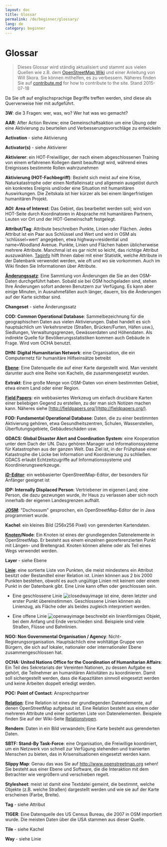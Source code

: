 ```yaml
---
layout: doc
title: Glossar 
permalink: /de/beginner/glossary/
lang: de
category: beginner
---
```


Glossar 
============

> Dieses Glossar wird ständig aktualisiert und stammt aus vielen Quellen wie z.B. dem 
 [OpenStreetMap Wiki](http://wiki.openstreetmap.org/wiki/DE:Main_Page) und einer Anleitung von Will Skora. Sie können mithelfen, es zu verbessern. Näheres finden Sie auf [contribute.md](de/0100-01-01-contribute.md) for how to contribute to the site. 
> Stand 2015-07-18

Da Sie oft auf englischsprachige Begriffe treffen werden, sind diese als Querverweise hier mit aufgeführt.

**3W**: die 3 Fragen: wer, was, wo? Wer hat was wo gemacht?

**AAR**: After Action Review; eine Gemeinschaftsaktion um eine Übung oder eine Aktivierung zu beurteilen und Verbesserungsvorschläge zu entwickeln

**Activation** - siehe Aktivierung

**Activator(s)** - siehe Aktivierer

**Aktivierer**: ein HOT-Freiwilliger, der nach einem abgeschlossenen Training von einem erfahrenen Kollegen damit beauftragt wird, während eines Ereignisses bestimmte Rollen wahrzunehmen

**Aktivierung (HOT-Fachbegriff)**: Bezieht sich meist auf eine Krise, Naturkatastrophe oder einen Notfalleinsatz und allgemein ausgelöst durch ein konkretes Ereignis und/oder eine Situation mit humanitären Auswirkungen. Die Zeitskala ist hier kürzer als bei einem längerfristigen humanitären Projekt.

**AOI: Area of Interest**: Das Gebiet, das bearbeitet werden soll; wird von HOT-Seite durch Koordinatoren in Absprache mit humanitären Partnern, Leuten vor Ort und der HOT-Gemeinschaft festgelegt.

**Attribut/Tag**: Attribute beschreiben Punkte, Linien oder Flächen. Jedes Attribut ist ein Paar aus Schlüssel und Wert und wird in OSM als 'schlüssel=wert' angegeben, etwa highway=residential und name=Woodland Avenue. Punkte, Linien und Flächen haben üblicherweise mehrere Attribute. Manchmal ist es gar nicht so leicht, das richtige Attribut auszuwählen. [Taginfo](https://taginfo.openstreetmap.org/) hilft Ihnen dabei mit einer Statistik, welche Attribute in der Datenbank verwendet werden, wie oft und wo sie vorkommen. Auch im Wiki finden Sie Informationen über Attribute.

**[Änderungssatz](http://wiki.openstreetmap.org/wiki/DE:Changeset)**: Eine Sammlung von Änderungen die Sie an den OSM-Daten durchgeführt haben. Sobald sie bei OSM hochgeladen sind, stehen Ihre Änderungen sofort anderen Benutzern zur Verfügung. Es kann aber einige Minuten, in Ausnahmefällen auch länger, dauern, bis die Änderungen auf der Karte sichtbar sind.

**Changeset** - siehe Änderungssatz

**COD: Common Operational Database**: Sammelbezeichnung für die geographischen Daten aus vielen Aktivierungen. Dabei handelt es sich hauptsächlich um Verkehrsnetze (Straßen, Brücken/Furten, Häfen usw.), Siedlungen, Verwaltungsgrenzen, Gewässerdaten und Höhendaten. Als indirekte Quelle für Bevölkerungsstatistiken kommen auch Gebäude in Frage. Wird vom OCHA benutzt.

**DHN: Digital Humanitarian Network**: eine Organisation, die ein Computernetz für humanitäre Hilfseinsätze betreibt

**[Ebene](http://wiki.openstreetmap.org/wiki/DE:Browsing#Kartenebenen)**: Eine Datenquelle die auf einer Karte dargestellt wird. Man versteht darunter auch eine Reihe von Kacheln, die zusammengesetzt wurden.

**Extrakt**: Eine große Menge von OSM-Daten von einem bestimmten Gebiet, etwa einem Land oder einer Region.

**[Field Papers](/de/mobile-mapping/field-papers/)**: ein webbasiertes Werkzeug um einfach druckbare Karten einer beliebigen Gegend zu erstellen, zu der man sich Notizen machen kann. Näheres siehe [http://fieldpapers.org/](http://fieldpapers.org/). 

**FOD: Fundamental Operational Database**: Daten, die zu einer bestimmten Aktivierung gehören, etwa Gesundheitszentren, Schulen, Wasserstellen, Überflutungsgebiete, Gebäudeschäden usw.

**GDACS: Global Disaster Alert and Coordination System**: eine Kooperation unter dem Dach der UN. Dazu gehören Manager und Informationssysteme für Katastrophen aus der ganzen Welt. Das Ziel ist, in der Frühphase einer Katastrophe die Lücke bei Information und Koordinierung zu schließen. GDACS erlaubt Echtzeitzugriffe auf Informationssysteme und Koordinierungswerkzeuge.

**[iD-Editor](http://ideditor.com/)**: ein webbasierter OpenStreetMap-Editor, der besonders für Anfänger geeignet ist 

**IDP: Internally Displaced Person**: Vertriebener im eigenen Land; eine Person, die dazu gezwungen wurde, ihr Haus zu verlassen aber sich noch innerhalb der eigenen Landesgrenzen aufhält.

**[JOSM](https://josm.openstreetmap.de/wiki/De%3AWikiStart)**: "Dschossum" gesprochen, ein OpenStreetMap-Editor der in Java programmiert wurde. 

**Kachel**: ein kleines Bild (256x256 Pixel) von gerenderten Kartendaten.

**[Knoten](http://wiki.openstreetmap.org/wiki/DE:Node)/Node**: Ein Knoten ist eines der grundlegenden Datenelemente in OpenStreetMap. Er besteht aus einem einzelnen georeferenzierten Punkt mit Längen- und Breitengrad. Knoten können alleine oder als Teil eines Wegs verwendet werden.

**Layer** - siehe Ebene

**[Linie](http://wiki.openstreetmap.org/wiki/DE:Way)**: eine sortierte Liste von Punkten, die meist mindestens ein Attribut besitzt oder Bestandteil einer Relation ist. Linien können aus 2 bis 2000 Punkten bestehen, obwohl es auch ungültige Linien mit keinem oder einem Punkt in der Datenbank gibt. Eine Linie kann offen oder geschlossen sein.

* Eine geschlossene Linie ![closedwayimage](http://wiki.openstreetmap.org/w/images/thumb/e/ed/Mf_closed_way.svg/20px-Mf_closed_way.svg.png) ist eine, deren letzter und erster Punkt übereinstimmen. Geschlossene Linien können als Linienzug, als Fläche oder als beides zugleich interpretiert werden.

* Eine offene Linie ![openwayimage](http://wiki.openstreetmap.org/w/images/thumb/2/2a/Mf_way.svg/20px-Mf_way.svg.png) beschreibt ein linienförmiges Objekt, bei dem Anfang und Ende verschieden sind. Beispiele sind viele Straßen, Flüsse und Bahnlinien.

**NGO: Non Governmental Organisation / Agency**: Nicht-Regierungsorganisation. Hauptsächlich eine wohltätige Gruppe von Bürgern, die sich auf lokaler, nationaler oder internationaler Ebene zusammengeschlossen hat.

**OCHA: United Nations Office for the Coordination of Humanitarian Affairs**: Ein Teil des Sekretariats der Vereinten Nationen, zu dessen Aufgabe es gehört, die Teilnehmer an humanitären Aktivitäten zu koordinieren. Damit soll sichergestellt werden, dass die Kapazitäten sinnvoll eingesetzt werden und keine Arbeiten doppelt erledigt werden.

**POC: Point of Contact**: Ansprechpartner

**[Relation](http://wiki.openstreetmap.org/wiki/DE:Relation)**: Eine Relation ist eines der grundlegenden Datenelemente, auf denen OpenStreetMap aufgebaut ist. Eine Relation besteht aus einem oder mehreren Attribute und einer sortierten Liste von Datenelementen. Beispiele finden Sie auf der Wiki-Seite [Relationstypen](http://wiki.openstreetmap.org/wiki/DE:Types_of_relation). 

**Rendern**: Daten in ein Bild verwandeln; Eine Karte besteht aus gerenderten Daten.

**SBTF: Stand-By Task-Force**: eine Organisation, die Freiwillige koordiniert, um ein Netzwerk von schnell zur Verfügung stehenden und trainierten Menschen zu bieten, das in Krisensituationen eingesetzt werden kann.

**Slippy Map**: Genau das was Sie auf <http://www.openstreetmap.org> sehen! Sie besteht aus einer Ebene und Software, die die Interaktion mit dem Betrachter wie vergrößern und verschieben regelt.

**Stylesheet**: meist ist damit eine Textdatei gemeint, die bestimmt, welche Objekte (z.B. welche Straßen) dargestellt werden und wie sie auf der Karte erscheinen (Farbe, Breite).

**Tag** - siehe Attribut 

**TIGER**: Eine Datenquelle des US Census Bureau, die 2007 in OSM importiert wurde. Die meisten Daten über die USA stammen aus dieser Quelle.

**Tile** - siehe Kachel

**Way** - siehe Linie 

